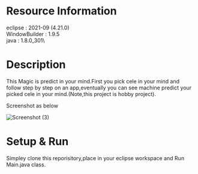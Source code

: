 # Resource Information

eclipse             :  2021-09 (4.21.0)\
WindowBuilder       :  1.9.5\
java                :  1.8.0_301\


# Description
This Magic is predict in your mind.First you pick cele in your mind and follow step by step on an app,eventually you can see machine predict your picked cele in your mind.(Note,this project is hobby project).

Screenshot as below 

![Screenshot (3)](https://user-images.githubusercontent.com/52831729/139256946-81f82843-ff97-4d84-8861-16c7fd2cda7f.png)

# Setup & Run
Simpley clone this reporisitory,place in your eclipse workspace and Run Main.java class.



